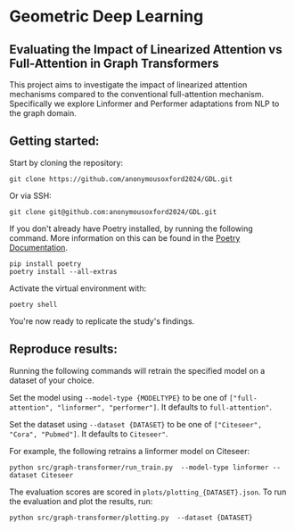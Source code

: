 # Geometric Deep Learning

## Evaluating the Impact of Linearized Attention vs Full-Attention in Graph Transformers

This project aims to investigate the impact of linearized attention mechanisms compared
to the conventional full-attention mechanism.
Specifically we explore Linformer and Performer adaptations from NLP to the graph domain.

## Getting started:

Start by cloning the repository:

```
git clone https://github.com/anonymousoxford2024/GDL.git
```

Or via SSH:

```
git clone git@github.com:anonymousoxford2024/GDL.git
```

If you don't already have Poetry installed, by running the following command.
More information on this can be found in the
[Poetry Documentation](https://python-poetry.org/docs/).

```
pip install poetry
poetry install --all-extras
```

Activate the virtual environment with:

```
poetry shell
```

You're now ready to replicate the study's findings.

## Reproduce results:

Running the following commands will retrain the specified model on a dataset of 
your choice.

Set the model using `--model-type {MODELTYPE}` to be one of 
`["full-attention", "linformer", "performer"]`. 
It defaults to `full-attention"`.

Set the dataset using `--dataset {DATASET}` to be one of 
`["Citeseer", "Cora", "Pubmed"]`.
It defaults to `Citeseer"`.



For example, the following retrains a linformer model on Citeseer:
```
python src/graph-transformer/run_train.py  --model-type linformer --dataset Citeseer
```


The evaluation scores are scored in `plots/plotting_{DATASET}.json`. 
To run the evaluation and plot the results, run:

```
python src/graph-transformer/plotting.py  --dataset {DATASET}
```

